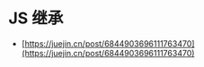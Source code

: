 # JS 继承

* [https://juejin.cn/post/6844903696111763470](https://juejin.cn/post/6844903696111763470)
